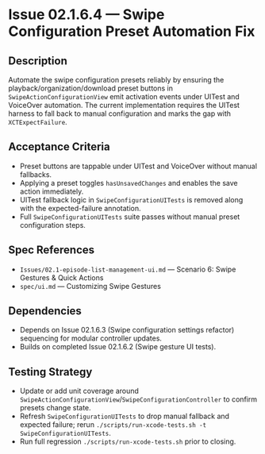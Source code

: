 # Issue 02.1.6.4 — Swipe Configuration Preset Automation Fix

## Description
Automate the swipe configuration presets reliably by ensuring the playback/organization/download preset buttons in `SwipeActionConfigurationView` emit activation events under UITest and VoiceOver automation. The current implementation requires the UITest harness to fall back to manual configuration and marks the gap with `XCTExpectFailure`.

## Acceptance Criteria
- Preset buttons are tappable under UITest and VoiceOver without manual fallbacks.
- Applying a preset toggles `hasUnsavedChanges` and enables the save action immediately.
- UITest fallback logic in `SwipeConfigurationUITests` is removed along with the expected-failure annotation.
- Full `SwipeConfigurationUITests` suite passes without manual preset configuration steps.

## Spec References
- `Issues/02.1-episode-list-management-ui.md` — Scenario 6: Swipe Gestures & Quick Actions
- `spec/ui.md` — Customizing Swipe Gestures

## Dependencies
- Depends on Issue 02.1.6.3 (Swipe configuration settings refactor) sequencing for modular controller updates.
- Builds on completed Issue 02.1.6.2 (Swipe gesture UI tests).

## Testing Strategy
- Update or add unit coverage around `SwipeActionConfigurationView`/`SwipeConfigurationController` to confirm presets change state.
- Refresh `SwipeConfigurationUITests` to drop manual fallback and expected failure; rerun `./scripts/run-xcode-tests.sh -t SwipeConfigurationUITests`.
- Run full regression `./scripts/run-xcode-tests.sh` prior to closing.
